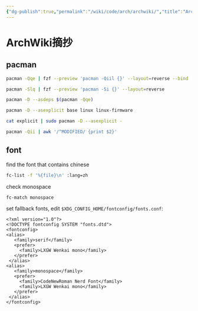 ```yaml
---
{"dg-publish":true,"permalink":"/wiki/code/arch/archwiki/","title":"ArchWiki摘抄","tags":["arch","linux","handbook"]}
---
```



# ArchWiki摘抄

## pacman

```sh
pacman -Qqe | fzf --preview 'pacman -Qiil {}' --layout=reverse --bind 'enter:execute(pacman -Qiil {} | less)'
```

```sh
pacman -Slq | fzf --preview 'pacman -Si {}' --layout=reverse
```

```sh
pacman -D --asdeps $(pacman -Qqe)
```

```sh
pacman -D --asexplicit base linux linux-firmware
```

```sh
cat explicit | sudo pacman -D --asexplicit -
```

```sh
pacman -Qii | awk '/^MODIFIED/ {print $2}'
```

## font

find the font that contains chinese

```sh
fc-list -f '%{file}\n' :lang=zh
```

check monospace

```sh
fc-match monospace
```

set fallback fonts, edit `$XDG_CONFIG_HOME/fontconfig/fonts.conf`:

```text
<?xml version="1.0"?>
<!DOCTYPE fontconfig SYSTEM "fonts.dtd">
<fontconfig>
<alias>
   <family>serif</family>
   <prefer>
     <family>LXGW Wenkai mono</family>
   </prefer>
 </alias>
<alias>
   <family>monospace</family>
   <prefer>
     <family>CodeNewRoman Nerd Font</family>
     <family>LXGW Wenkai mono</family>
   </prefer>
 </alias>
</fontconfig>

```
